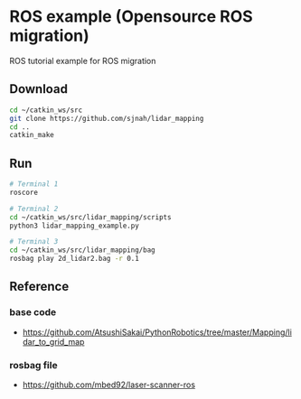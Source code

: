 # ROS example (Opensource ROS migration)

ROS tutorial example for ROS migration

## Download
```bash
cd ~/catkin_ws/src
git clone https://github.com/sjnah/lidar_mapping
cd ..
catkin_make
```

## Run
```bash
# Terminal 1
roscore
```

```bash
# Terminal 2
cd ~/catkin_ws/src/lidar_mapping/scripts
python3 lidar_mapping_example.py
```

```bash
# Terminal 3
cd ~/catkin_ws/src/lidar_mapping/bag
rosbag play 2d_lidar2.bag -r 0.1
```


## Reference

### base code
- https://github.com/AtsushiSakai/PythonRobotics/tree/master/Mapping/lidar_to_grid_map

### rosbag file
- https://github.com/mbed92/laser-scanner-ros

